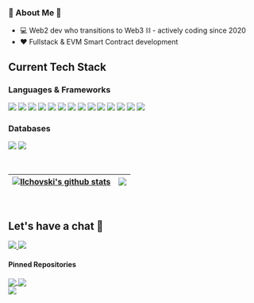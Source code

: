 ### 🤖 About Me 🤖

- 💻 Web2 dev who transitions to Web3 ⛓️ - actively coding since 2020
- ❤️ Fullstack & EVM Smart Contract development


## Current Tech Stack

### Languages & Frameworks
<p>
  <img src="https://img.shields.io/badge/JavaScript-F7DF1E?style=for-the-badge&logo=javascript&logoColor=black">
  <img src="https://img.shields.io/badge/TypeScript-3178C6?style=for-the-badge&logo=typescript&logoColor=white">
  <img src="https://img.shields.io/badge/Solidity-363636?style=for-the-badge&logo=solidity&logoColor=white">
  <img src="https://img.shields.io/badge/Hardhat-F7DF1E?style=for-the-badge">
  <img src="https://img.shields.io/badge/Node.js-43853D?style=for-the-badge&logo=node.js&logoColor=white">
  <img src="https://img.shields.io/badge/Express.js-404D59?style=for-the-badge">
  <img src="https://img.shields.io/badge/React-61DAFB?style=for-the-badge&logo=react&logoColor=white">
  <img src="https://img.shields.io/badge/Vue-4FC08D?style=for-the-badge&logo=vue.js&logoColor=white">
  <img src="https://img.shields.io/badge/HTML-E34F26?style=for-the-badge&logo=html5&logoColor=white">
  <img src="https://img.shields.io/badge/CSS-1572B6?style=for-the-badge&logo=css3&logoColor=white">
  <img src="https://img.shields.io/badge/Sass-CC6699?style=for-the-badge&logo=sass&logoColor=white">
  <img src="https://img.shields.io/badge/Java-BC0B19?style=for-the-badge">
  <img src="https://img.shields.io/badge/Shopify-7AB55C?style=for-the-badge&logo=shopify&logoColor=white">
  <img src="https://img.shields.io/badge/Liquid-67B8DE?style=for-the-badge">
<p>

 ### Databases
<p>
  <img src="https://img.shields.io/badge/PostgreSQL-316192?style=for-the-badge&logo=postgresql&logoColor=white">
  <img src="https://img.shields.io/badge/MongoDB-4EA94B?style=for-the-badge&logo=mongodb&logoColor=white">
</p>

<br>

<a href="https://github.com/ilchovski98"><img align="center" src="https://github-readme-stats.vercel.app/api?username=ilchovski98&show_icons=true&include_all_commits=true&theme=buefy&hide_border=true" alt="Ilchovski's github stats" /></a> | <a href="https://github.com/ilchovski98"><img align="center" src="https://github-readme-stats.vercel.app/api/top-langs/?username=ilchovski98&exclude_repo=shopify-titan-smart-cable&langs_count=6&layout=compact&theme=buefy&hide_border=true" /></a> |
| ------------- | ------------- |

<br>

## Let's have a chat 🍻
<p>
  <a href = "https://twitter.com/Nikola_ilchovsk"> <img src="https://img.shields.io/badge/Twitter-1DA1F2?style=for-the-badge&logo=twitter&logoColor=white"> </a> <a href = "https://www.linkedin.com/in/nikola-ilchovski-52940a176/"> <img src="https://img.shields.io/badge/linkedin-%230077B5.svg?style=for-the-badge&logo=linkedin&logoColor=white"> </a>
</p>

#### Pinned Repositories

<a href="https://github.com/ilchovski98/ERC20-bridge-smart-contract">
  <img align="center" src="https://github-readme-stats.vercel.app/api/pin/?username=ilchovski98&repo=ERC20-bridge-smart-contract&theme=buefy" />
</a>

<a href="https://github.com/ilchovski98/ERC20-bridge-frontend">
  <img align="center" src="https://github-readme-stats.vercel.app/api/pin/?username=ilchovski98&repo=ERC20-bridge-frontend&theme=buefy" />
</a>

<br>

<a href="https://github.com/ilchovski98/ERC20-bridge-backend">
  <img align="center" src="https://github-readme-stats.vercel.app/api/pin/?username=ilchovski98&repo=ERC20-bridge-backend&theme=buefy" />
</a>
